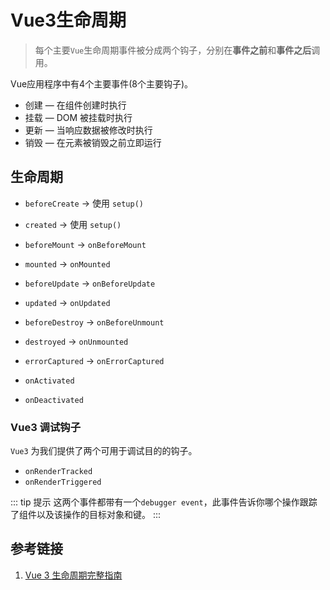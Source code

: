 # Vue3生命周期
> 每个主要`Vue`生命周期事件被分成两个钩子，分别在**事件之前**和**事件之后**调用。

Vue应用程序中有4个主要事件(8个主要钩子)。

- 创建 — 在组件创建时执行
- 挂载 — DOM 被挂载时执行
- 更新 — 当响应数据被修改时执行
- 销毁 — 在元素被销毁之前立即运行


## 生命周期
- `beforeCreate` -> 使用 `setup()`
- `created` -> 使用 `setup()`
- `beforeMount` -> `onBeforeMount`
- `mounted` -> `onMounted`
- `beforeUpdate` -> `onBeforeUpdate`
- `updated` -> `onUpdated`
- `beforeDestroy` -> `onBeforeUnmount`
- `destroyed` -> `onUnmounted`
- `errorCaptured` -> `onErrorCaptured`

- `onActivated`
- `onDeactivated`


### Vue3 调试钩子
`Vue3` 为我们提供了两个可用于调试目的的钩子。
- `onRenderTracked`
- `onRenderTriggered`

::: tip 提示
这两个事件都带有一个`debugger event`，此事件告诉你哪个操作跟踪了组件以及该操作的目标对象和键。
:::
## 参考链接
1. [Vue 3 生命周期完整指南](https://juejin.cn/post/6945606524987244558)